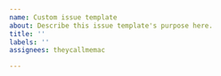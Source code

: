 ```yaml
---
name: Custom issue template
about: Describe this issue template's purpose here.
title: ''
labels: ''
assignees: theycallmemac

---
```



